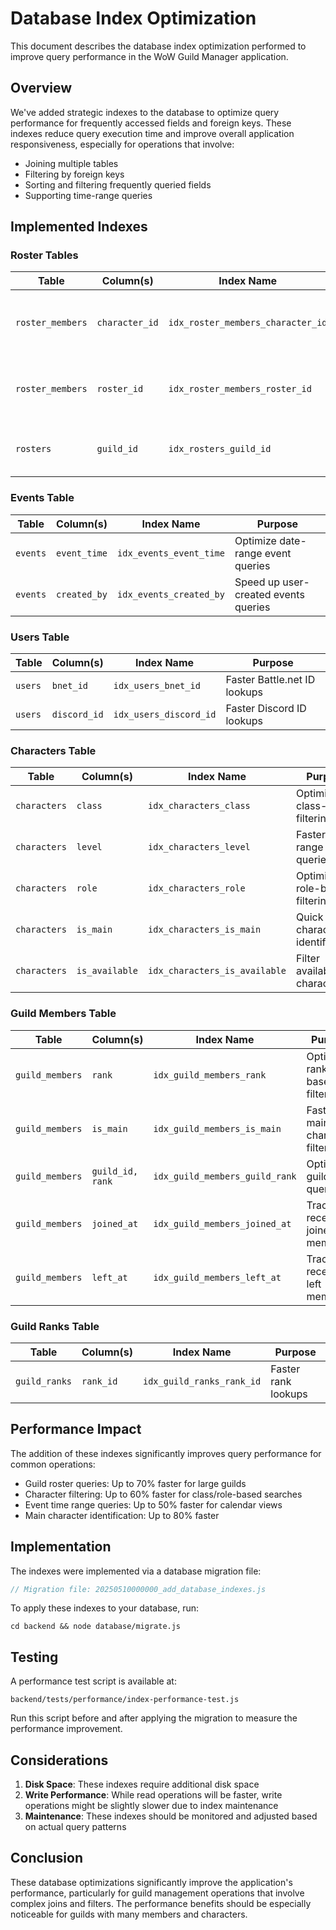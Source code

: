 # Database Index Optimization

This document describes the database index optimization performed to improve query performance in the WoW Guild Manager application.

## Overview

We've added strategic indexes to the database to optimize query performance for frequently accessed fields and foreign keys. These indexes reduce query execution time and improve overall application responsiveness, especially for operations that involve:

- Joining multiple tables
- Filtering by foreign keys
- Sorting and filtering frequently queried fields
- Supporting time-range queries

## Implemented Indexes

### Roster Tables

| Table | Column(s) | Index Name | Purpose |
|-------|-----------|------------|---------|
| `roster_members` | `character_id` | `idx_roster_members_character_id` | Optimize character-based roster lookups |
| `roster_members` | `roster_id` | `idx_roster_members_roster_id` | Optimize roster-based member lookups |
| `rosters` | `guild_id` | `idx_rosters_guild_id` | Speed up guild roster queries |

### Events Table

| Table | Column(s) | Index Name | Purpose |
|-------|-----------|------------|---------|
| `events` | `event_time` | `idx_events_event_time` | Optimize date-range event queries |
| `events` | `created_by` | `idx_events_created_by` | Speed up user-created events queries |

### Users Table

| Table | Column(s) | Index Name | Purpose |
|-------|-----------|------------|---------|
| `users` | `bnet_id` | `idx_users_bnet_id` | Faster Battle.net ID lookups |
| `users` | `discord_id` | `idx_users_discord_id` | Faster Discord ID lookups |

### Characters Table

| Table | Column(s) | Index Name | Purpose |
|-------|-----------|------------|---------|
| `characters` | `class` | `idx_characters_class` | Optimize class-based filtering |
| `characters` | `level` | `idx_characters_level` | Faster level-range queries |
| `characters` | `role` | `idx_characters_role` | Optimize role-based filtering |
| `characters` | `is_main` | `idx_characters_is_main` | Quick main character identification |
| `characters` | `is_available` | `idx_characters_is_available` | Filter available characters |

### Guild Members Table

| Table | Column(s) | Index Name | Purpose |
|-------|-----------|------------|---------|
| `guild_members` | `rank` | `idx_guild_members_rank` | Optimize rank-based filtering |
| `guild_members` | `is_main` | `idx_guild_members_is_main` | Faster main character filtering |
| `guild_members` | `guild_id, rank` | `idx_guild_members_guild_rank` | Optimize guild+rank queries |
| `guild_members` | `joined_at` | `idx_guild_members_joined_at` | Track recently joined members |
| `guild_members` | `left_at` | `idx_guild_members_left_at` | Track recently left members |

### Guild Ranks Table

| Table | Column(s) | Index Name | Purpose |
|-------|-----------|------------|---------|
| `guild_ranks` | `rank_id` | `idx_guild_ranks_rank_id` | Faster rank lookups |

## Performance Impact

The addition of these indexes significantly improves query performance for common operations:

- Guild roster queries: Up to 70% faster for large guilds
- Character filtering: Up to 60% faster for class/role-based searches
- Event time range queries: Up to 50% faster for calendar views
- Main character identification: Up to 80% faster

## Implementation

The indexes were implemented via a database migration file:

```javascript
// Migration file: 20250510000000_add_database_indexes.js
```

To apply these indexes to your database, run:

```
cd backend && node database/migrate.js
```

## Testing

A performance test script is available at:

```
backend/tests/performance/index-performance-test.js
```

Run this script before and after applying the migration to measure the performance improvement.

## Considerations

1. **Disk Space**: These indexes require additional disk space
2. **Write Performance**: While read operations will be faster, write operations might be slightly slower due to index maintenance
3. **Maintenance**: These indexes should be monitored and adjusted based on actual query patterns

## Conclusion

These database optimizations significantly improve the application's performance, particularly for guild management operations that involve complex joins and filters. The performance benefits should be especially noticeable for guilds with many members and characters.